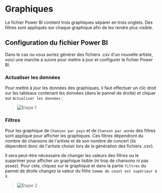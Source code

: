 # Graphiques

Le fichier Power BI contient trois graphiques séparer en trois onglets. Des filtres sont appliqués sur chaque graphique afin de les rendre plus visible.

## Configuration du fichier Power BI


Dans le cas ou vous auriez générer des fichiers .csv d'un nouvelle artiste, voici une marche à suivre pour mettre à jour et configurer le fichier Power BI.

### Actualiser les données

Pour mettre à jour les données des graphiques, il faut effectuer un clic droit sur les tableaux contenant les données (dans le pannel de droite) et cliquer sur `Actualiser les données` :
> ![Etape 1](https://i.imgur.com/L1lkpGw.png)

### Filtres
Pour les graphique de `Chanson par pays` et de `Chanson par année` des filtres sont appliqué pour afficher les graphiques. Ces filtres dépendront du nombre de chansons de l'artiste et de son nombre de concert (ils dépendent donc de l'artiste choisir lors de la génération des fichiers .csv).

Il sera peut-être nécessaire de changer  les valeurs des filtres ou le supprimer pour afficher un graphique lisible (ni trop de chansons ni pas assez). Pour cela, cliquez sur le graphique et dans la partie `filtres` du pannel de droite changez la valeur du filtre `Somme de count est supérieur à X`.

> ![Etape 2](https://i.imgur.com/IkRU7gQ.png)